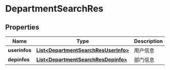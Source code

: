 # DepartmentSearchRes

## Properties
Name | Type | Description | Notes
------------ | ------------- | ------------- | -------------
**userinfos** | [**List&lt;DepartmentSearchResUserInfo&gt;**](DepartmentSearchResUserInfo.md) | 用户信息 | 
**depinfos** | [**List&lt;DepartmentSearchResDepinfo&gt;**](DepartmentSearchResDepinfo.md) | 部门信息 | 
